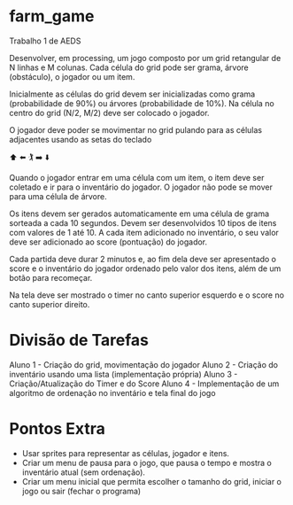 # farm_game
Trabalho 1 de AEDS

Desenvolver, em processing, um jogo composto por um grid retangular de N linhas e M colunas. Cada célula do grid pode ser grama, árvore (obstáculo), o jogador ou um item.

Inicialmente as células do grid devem ser inicializadas como grama (probabilidade de 90%) ou árvores (probabilidade de 10%). Na célula no centro do grid (N/2, M/2) deve ser colocado o jogador.

O jogador deve poder se movimentar no grid pulando para as células adjacentes usando as setas do teclado


  ⬆️
⬅️ 🏌️ ➡️
  ⬇️


Quando o jogador entrar em uma célula com um item, o item deve ser coletado e ir para o inventário do jogador. O jogador não pode se mover para uma célula de árvore.

Os itens devem ser gerados automaticamente em uma célula de grama sorteada a cada 10 segundos. Devem ser desenvolvidos 10 tipos de itens com valores de 1 até 10. A cada item adicionado no inventário, o seu valor deve ser adicionado ao score (pontuação) do jogador.

Cada partida deve durar 2 minutos e, ao fim dela deve ser apresentado o score e o inventário do jogador ordenado pelo valor dos itens, além de um botão para recomeçar.

Na tela deve ser mostrado o timer no canto superior esquerdo e o score no canto superior  direito.

# Divisão de Tarefas
Aluno 1 - Criação do grid, movimentação do jogador
Aluno 2 - Criação do inventário usando uma lista (implementação própria)
Aluno 3 - Criação/Atualização do Timer e do Score
Aluno 4 - Implementação de um algoritmo de ordenação no inventário e tela final do jogo 

# Pontos Extra
- Usar sprites para representar as células, jogador e itens.
- Criar um menu de pausa para o jogo, que pausa o tempo e mostra o inventário atual (sem ordenação).
- Criar um menu inicial que permita escolher o tamanho do grid, iniciar o jogo ou sair (fechar o programa)
